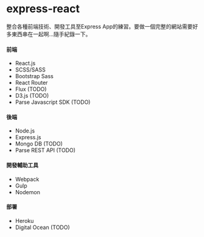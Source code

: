 # express-react
整合各種前端技術、開發工具至Express App的練習。要做一個完整的網站需要好多東西串在一起啊...隨手紀錄一下。

#### 前端
-	React.js
- SCSS/SASS
- Bootstrap Sass
- React Router
-	Flux (TODO)
- D3.js (TODO)
- Parse Javascript SDK (TODO)


#### 後端
- Node.js
- Express.js
- Mongo DB (TODO)
- Parse REST API (TODO)

#### 開發輔助工具
- Webpack
- Gulp
- Nodemon

#### 部署
- Heroku
- Digital Ocean (TODO)